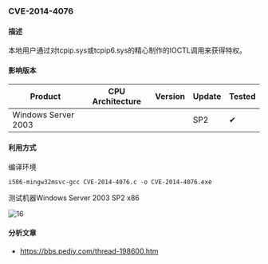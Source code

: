### CVE-2014-4076

#### 描述

本地用户通过对tcpip.sys或tcpip6.sys的精心制作的IOCTL调用来获得特权。

#### 影响版本

| Product             | CPU Architecture | Version | Update | Tested             |
| ------------------- | ---------------- | ------- | ------ | ------------------ |
| Windows Server 2003 |                  |         | SP2    | &#10004; |

#### 利用方式

编译环境

```
i586-mingw32msvc-gcc CVE-2014-4076.c -o CVE-2014-4076.exe
```

测试机器Windows Server 2003 SP2 x86

![16](https://github.com/Ascotbe/Random-img/blob/master/WindowsKernelExploits/CVE-2014-4076_win2003_x86.gif?raw=true)


#### 分析文章
- https://bbs.pediy.com/thread-198600.htm